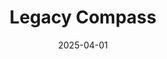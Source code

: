 ---  
layout: startup_page  
title: "Legacy Compass"  
id: "legacycompass.net"  
permalink: "/legacycompasslegacycompass.net04012025/"  
website: "https://www.legacycompass.net/"  
funding_round: "Seed"  
funding_amount: "£60K"  
investors: "Bethnal Green Ventures"  
about: "Legacy Compass is a London-based startup that transforms end-of-life planning using storytelling, human-centered design, and AI-powered emotional intelligence. Its platform simplifies the process of planning for the future by allowing users to create and store digital memories and end-of-life preferences, addressing both practical and emotional needs."  
markets: "Healthtech, AI, Technology, Information and Internet"  
hq: "London, England, United Kingdom"  
founded_year: "2023"  
linkedin: "https://www.linkedin.com/company/legacy-compass"  
twitter: ""  
instagram: ""  
facebook: ""  
crunchbase: "https://www.crunchbase.com/organization/legacy-compass?utm_source=linkedin&utm_medium=referral&utm_campaign=linkedin_companies&utm_content=profile_cta_anon&trk=funding_crunchbase"  
pitchbook: ""  

date_display: "01-Apr-2025"  
date: "2025-04-01"

# SEO Optimization  
meta_title: "Legacy Compass - Seed Funding (£60K)"  
meta_description: "Legacy Compass, Legacy Compass is a London-based startup that transforms end-of-life planning using storytelling, human-centered design, and AI-powered emotional inte..."  
meta_keywords: "Legacy Compass, Healthtech, AI, Technology, Information and Internet, Seed funding"  
canonical_url: "https://startup.projectstartups.com/legacycompasslegacycompass.net04012025/"  
---